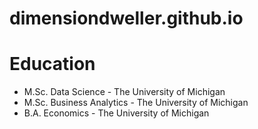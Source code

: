# dimensiondweller.github.io

# Education

* M.Sc. Data Science - The University of Michigan
* M.Sc. Business Analytics - The University of Michigan
* B.A. Economics - The University of Michigan
